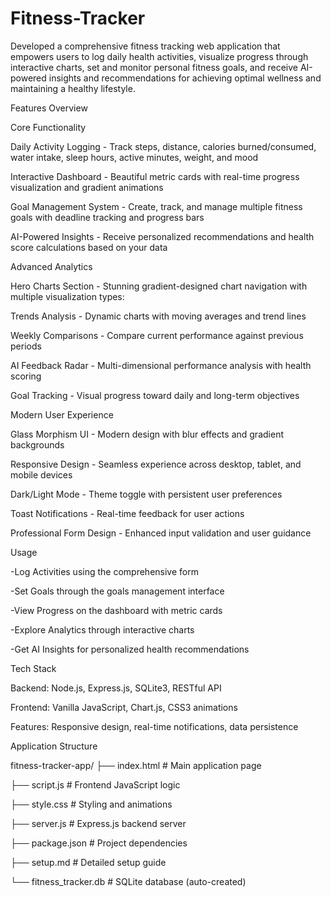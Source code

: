 # Fitness-Tracker
Developed a comprehensive fitness tracking web application that empowers users to log daily health activities, visualize progress through interactive charts, set and monitor personal fitness goals, and receive AI-powered insights and recommendations for achieving optimal wellness and maintaining a healthy lifestyle.

Features Overview        

Core Functionality

Daily Activity Logging - Track steps, distance, calories burned/consumed, water intake, sleep hours, active minutes, weight, and mood

Interactive Dashboard - Beautiful metric cards with real-time progress visualization and gradient animations

Goal Management System - Create, track, and manage multiple fitness goals with deadline tracking and progress bars

AI-Powered Insights - Receive personalized recommendations and health score calculations based on your data

Advanced Analytics

Hero Charts Section - Stunning gradient-designed chart navigation with multiple visualization types:

Trends Analysis - Dynamic charts with moving averages and trend lines

Weekly Comparisons - Compare current performance against previous periods

AI Feedback Radar - Multi-dimensional performance analysis with health scoring

Goal Tracking - Visual progress toward daily and long-term objectives

Modern User Experience

Glass Morphism UI - Modern design with blur effects and gradient backgrounds

Responsive Design - Seamless experience across desktop, tablet, and mobile devices

Dark/Light Mode - Theme toggle with persistent user preferences

Toast Notifications - Real-time feedback for user actions

Professional Form Design - Enhanced input validation and user guidance

Usage

-Log Activities using the comprehensive form

-Set Goals through the goals management interface

-View Progress on the dashboard with metric cards

-Explore Analytics through interactive charts

-Get AI Insights for personalized health recommendations

Tech Stack

Backend: Node.js, Express.js, SQLite3, RESTful API

Frontend: Vanilla JavaScript, Chart.js, CSS3 animations

Features: Responsive design, real-time notifications, data persistence

Application Structure

fitness-tracker-app/
├── index.html              # Main application page

├── script.js               # Frontend JavaScript logic

├── style.css               # Styling and animations

├── server.js               # Express.js backend server

├── package.json            # Project dependencies

├── setup.md                # Detailed setup guide

└── fitness_tracker.db      # SQLite database (auto-created)
